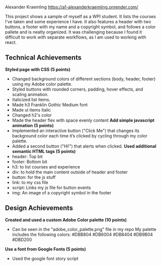 Alexander Kraemling https://a1-alexanderkraemling.onrender.com/

This project shows a sample of myself as a WPI student. It lists the courses I've taken and some experience I have. It also features a header with two buttons, a footer with my name and a copyright symbol, and follows a color pallete and is neatly organized. It was challenging because I found it difficult to work with separate workflows, as I am used to working with react.

## Technical Achievements
**Styled page with CSS (5 points)**
- Changed background colors of different sections (body, header, footer) using my Adobe color palette.
- Styled buttons with rounded corners, padding, hover effects, and scaling animation.
- Italicized list items.
- Made h3 Franklin Gothic Medium font
- Made ul items italic
- Changed h2's color
- Made the header flex with space evenly content
**Add simple javascript animation (5 points)**
- Implemented an interactive button ("Click Me") that changes its background color each time it’s clicked by cycling through my color palette.
- Added a second button ("Hi!") that alerts when clicked.
**Used additional semantic HTML tags (5 points)**
- header: Top bit
- footer: Bottom bit
- h3: to list courses and experience
- div: to hold the main content outside of header and footer
- button: for the js stuff
- link: to my css file
- script: Links my js file for button events
- img: An image of a copyright symbol in the footer

## Design Achievements
**Created and used a custom Adobe Color palette (10 points)**
- Can be seen in the "adobe_color_palette.png" file in my repo
My palette includes the following colors:
#DBB804
#DB6004
#DB8404
#DB9B04
#DBD200

**Use a font from Google Fonts (5 points)**
- Used the google font story script